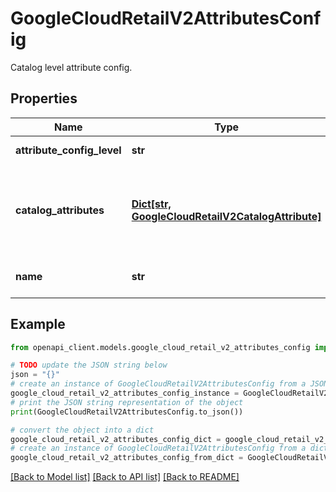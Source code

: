 # GoogleCloudRetailV2AttributesConfig

Catalog level attribute config.

## Properties

Name | Type | Description | Notes
------------ | ------------- | ------------- | -------------
**attribute_config_level** | **str** | Output only. The AttributeConfigLevel used for this catalog. | [optional] [readonly] 
**catalog_attributes** | [**Dict[str, GoogleCloudRetailV2CatalogAttribute]**](GoogleCloudRetailV2CatalogAttribute.md) | Enable attribute(s) config at catalog level. For example, indexable, dynamic_facetable, or searchable for each attribute. The key is catalog attribute&#39;s name. For example: &#x60;color&#x60;, &#x60;brands&#x60;, &#x60;attributes.custom_attribute&#x60;, such as &#x60;attributes.xyz&#x60;. The maximum number of catalog attributes allowed in a request is 1000. | [optional] 
**name** | **str** | Required. Immutable. The fully qualified resource name of the attribute config. Format: &#x60;projects/*/locations/*/catalogs/*/attributesConfig&#x60; | [optional] 

## Example

```python
from openapi_client.models.google_cloud_retail_v2_attributes_config import GoogleCloudRetailV2AttributesConfig

# TODO update the JSON string below
json = "{}"
# create an instance of GoogleCloudRetailV2AttributesConfig from a JSON string
google_cloud_retail_v2_attributes_config_instance = GoogleCloudRetailV2AttributesConfig.from_json(json)
# print the JSON string representation of the object
print(GoogleCloudRetailV2AttributesConfig.to_json())

# convert the object into a dict
google_cloud_retail_v2_attributes_config_dict = google_cloud_retail_v2_attributes_config_instance.to_dict()
# create an instance of GoogleCloudRetailV2AttributesConfig from a dict
google_cloud_retail_v2_attributes_config_from_dict = GoogleCloudRetailV2AttributesConfig.from_dict(google_cloud_retail_v2_attributes_config_dict)
```
[[Back to Model list]](../README.md#documentation-for-models) [[Back to API list]](../README.md#documentation-for-api-endpoints) [[Back to README]](../README.md)


